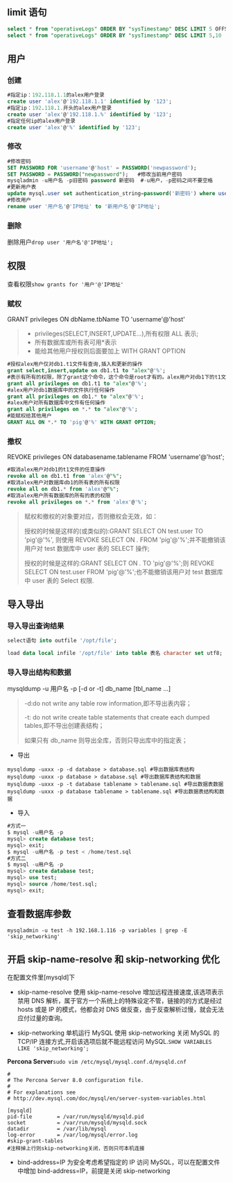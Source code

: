 ## limit 语句

```sql
select * from "operativeLogs" ORDER BY "sysTimestamp" DESC LIMIT 5 OFFSET 5    #postgresql
select * from "operativeLogs" ORDER BY "sysTimestamp" DESC LIMIT 5,10        #mysql
```

## 用户

### 创建

```sql
#指定ip：192.118.1.1的alex用户登录
create user 'alex'@'192.118.1.1' identified by '123';
#指定ip：192.118.1.开头的alex用户登录
create user 'alex'@'192.118.1.%' identified by '123';
#指定任何ip的alex用户登录
create user 'alex'@'%' identified by '123';
```

### 修改

```sql
#修改密码
SET PASSWORD FOR 'username'@'host' = PASSWORD('newpassword');
SET PASSWORD = PASSWORD("newpassword");   #修改当前用户密码
mysqladmin -u用户名 -p旧密码 password 新密码  #-u用户，-p密码之间不要空格
#更新用户表
update mysql.user set authentication_string=password('新密码') where user='用户名' and Host ='localhost';
#修改用户
rename user '用户名'@'IP地址' to '新用户名'@'IP地址';
```

### 删除

删除用户`drop user '用户名'@'IP地址';`

## 权限

查看权限`show grants for '用户'@'IP地址'`

### 赋权

GRANT privileges ON dbName.tbName TO 'username'@'host'

> - privileges(SELECT,INSERT,UPDATE...),所有权限 ALL 表示;
> - 所有数据库或所有表可用\*表示
> - 能给其他用户授权则后面要加上 WITH GRANT OPTION

```sql
#授权alex用户仅对db1.t1文件有查询,插入和更新的操作
grant select,insert,update on db1.t1 to "alex"@'%';
#表示有所有的权限，除了grant这个命令，这个命令是root才有的。alex用户对db1下的t1文件有任意操作
grant all privileges on db1.t1 to "alex"@'%';
#alex用户对db1数据库中的文件执行任何操作
grant all privileges on db1.* to "alex"@'%';
#alex用户对所有数据库中文件有任何操作
grant all privileges on *.* to "alex"@'%';
#能赋权给其他用户
GRANT ALL ON *.* TO 'pig'@'%' WITH GRANT OPTION;
```

### 撤权

REVOKE privileges ON databasename.tablename FROM 'username'@'host';

```sql
#取消alex用户对db1的t1文件的任意操作
revoke all on db1.t1 from 'alex'@"%";
#取消alex用户对数据库db1的所有表的所有权限
revoke all on db1.* from 'alex'@"%";
#取消alex用户所有数据库的所有的表的权限
revoke all privileges on *.* from 'alex'@'%';
```

> 赋权和撤权的对象要对应，否则撤权会无效，如：
>
> 授权的时候是这样的(或类似的):GRANT SELECT ON test.user TO 'pig'@'%', 则使用 REVOKE SELECT ON _._ FROM 'pig'@'%';并不能撤销该用户对 test 数据库中 user 表的 SELECT 操作;
>
> 授权的时候是这样的:GRANT SELECT ON _._ TO 'pig'@'%';则 REVOKE SELECT ON test.user FROM 'pig'@'%';也不能撤销该用户对 test 数据库中 user 表的 Select 权限.

## 导入导出

### 导入导出查询结果

```sql
select语句 into outfile '/opt/file';

load data local infile '/opt/file' into table 表名 character set utf8;
```

### 导入导出结构和数据

mysqldump -u 用户名 -p [-d or -t] db_name [tbl_name ...]

> -d:do not write any table row information,即不导出表内容；
>
> -t: do not write create table statements that create each dumped tables,即不导出创建表结构；
>
> 如果只有 db_name 则导出全库，否则只导出库中的指定表；

- 导出

```shell
mysqldump -uxxx -p -d database > database.sql #导出数据库表结构
mysqldump -uxxx -p database > database.sql #导出数据库表结构和数据
mysqldump -uxxx -p -t database tablename > tablename.sql #导出数据表数据
mysqldump -uxxx -p database tablename > tablename.sql #导出数据表结构和数据
```

- 导入

```sql
#方式一
$ mysql -u用户名 -p
mysql> create database test;
mysql> exit;
$ mysql -u用户名 -p test < /home/test.sql
#方式二
$ mysql -u用户名 -p
mysql> create database test;
mysql> use test;
mysql> source /home/test.sql;
mysql> exit;
```

## 查看数据库参数

`mysqladmin -u test -h 192.168.1.116 -p variables | grep -E 'skip_networking'`

## 开启 skip-name-resolve 和 skip-networking 优化

在配置文件里\[mysqld\]下

- skip-name-resolve
  使用 skip-name-resolve 增加远程连接速度,该选项表示禁用 DNS 解析，属于官方一个系统上的特殊设定不管，链接的的方式是经过 hosts 或是 IP 的模式，他都会对 DNS 做反查，由于反查解析过慢，就会无法应付过量的查询。

- skip-networking
  单机运行 MySQL 使用 skip-networking 关闭 MySQL 的 TCP/IP 连接方式,开启该选项后就不能远程访问 MySQL.`SHOW VARIABLES LIKE 'skip_networking';`

**Percona Server**`sudo vim /etc/mysql/mysql.conf.d/mysqld.cnf`

```log
#
# The Percona Server 8.0 configuration file.
#
# For explanations see
# http://dev.mysql.com/doc/mysql/en/server-system-variables.html

[mysqld]
pid-file        = /var/run/mysqld/mysqld.pid
socket          = /var/run/mysqld/mysqld.sock
datadir         = /var/lib/mysql
log-error       = /var/log/mysql/error.log
#skip-grant-tables
#注释掉上行则skip-networking关闭，否则只可本机连接
```

- bind-address=IP
  为安全考虑希望指定的 IP 访问 MySQL，可以在配置文件中增加 bind-address=IP，前提是关闭 skip-networking
